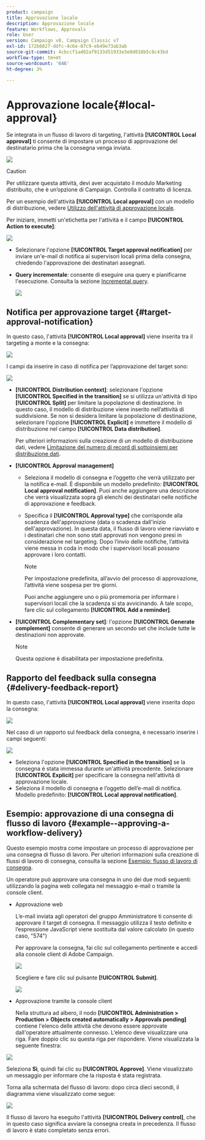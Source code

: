 ```yaml
---
product: campaign
title: Approvazione locale
description: Approvazione locale
feature: Workflows, Approvals
role: User
version: Campaign v8, Campaign Classic v7
exl-id: 172b6827-ddfc-4c6e-87c9-eb49e73ab3ab
source-git-commit: 4cbccf1ad02af9133d51933e3e0d010b5c8c43bd
workflow-type: tm+mt
source-wordcount: '646'
ht-degree: 3%

---
```


# Approvazione locale{#local-approval}

Se integrata in un flusso di lavoro di targeting, l&#39;attività **[!UICONTROL Local approval]** ti consente di impostare un processo di approvazione del destinatario prima che la consegna venga inviata.

![](assets/local_validation_0.png)

>[!CAUTION]
>
>Per utilizzare questa attività, devi aver acquistato il modulo Marketing distribuito, che è un’opzione di Campaign. Controlla il contratto di licenza.

Per un esempio dell&#39;attività **[!UICONTROL Local approval]** con un modello di distribuzione, vedere [Utilizzo dell&#39;attività di approvazione locale](local-approval-activity.md).

Per iniziare, immetti un&#39;etichetta per l&#39;attività e il campo **[!UICONTROL Action to execute]**:

![](assets/local_validation_1.png)

* Selezionare l&#39;opzione **[!UICONTROL Target approval notification]** per inviare un&#39;e-mail di notifica ai supervisori locali prima della consegna, chiedendo l&#39;approvazione dei destinatari assegnati.

* **Query incrementale**: consente di eseguire una query e pianificarne l&#39;esecuzione. Consulta la sezione [Incremental query](incremental-query.md).

  ![](assets/local_validation_intro_3.png)

## Notifica per approvazione target {#target-approval-notification}

In questo caso, l&#39;attività **[!UICONTROL Local approval]** viene inserita tra il targeting a monte e la consegna:

![](assets/local_validation_2.png)

I campi da inserire in caso di notifica per l’approvazione del target sono:

![](assets/local_validation_3.png)

* **[!UICONTROL Distribution context]**: selezionare l&#39;opzione **[!UICONTROL Specified in the transition]** se si utilizza un&#39;attività di tipo **[!UICONTROL Split]** per limitare la popolazione di destinazione. In questo caso, il modello di distribuzione viene inserito nell’attività di suddivisione. Se non si desidera limitare la popolazione di destinazione, selezionare l&#39;opzione **[!UICONTROL Explicit]** e immettere il modello di distribuzione nel campo **[!UICONTROL Data distribution]**.

  Per ulteriori informazioni sulla creazione di un modello di distribuzione dati, vedere [Limitazione del numero di record di sottoinsiemi per distribuzione dati](split.md#limiting-the-number-of-subset-records-per-data-distribution).

* **[!UICONTROL Approval management]**

   * Seleziona il modello di consegna e l’oggetto che verrà utilizzato per la notifica e-mail. È disponibile un modello predefinito: **[!UICONTROL Local approval notification]**. Puoi anche aggiungere una descrizione che verrà visualizzata sopra gli elenchi dei destinatari nelle notifiche di approvazione e feedback.
   * Specifica il **[!UICONTROL Approval type]** che corrisponde alla scadenza dell&#39;approvazione (data o scadenza dall&#39;inizio dell&#39;approvazione). In questa data, il flusso di lavoro viene riavviato e i destinatari che non sono stati approvati non vengono presi in considerazione nel targeting. Dopo l’invio delle notifiche, l’attività viene messa in coda in modo che i supervisori locali possano approvare i loro contatti.

     >[!NOTE]
     >
     >Per impostazione predefinita, all’avvio del processo di approvazione, l’attività viene sospesa per tre giorni.

     Puoi anche aggiungere uno o più promemoria per informare i supervisori locali che la scadenza si sta avvicinando. A tale scopo, fare clic sul collegamento **[!UICONTROL Add a reminder]**.

* **[!UICONTROL Complementary set]**: l&#39;opzione **[!UICONTROL Generate complement]** consente di generare un secondo set che include tutte le destinazioni non approvate.

  >[!NOTE]
  >
  >Questa opzione è disabilitata per impostazione predefinita.

## Rapporto del feedback sulla consegna {#delivery-feedback-report}

In questo caso, l&#39;attività **[!UICONTROL Local approval]** viene inserita dopo la consegna:

![](assets/local_validation_4.png)

Nel caso di un rapporto sul feedback della consegna, è necessario inserire i campi seguenti:

![](assets/local_validation_workflow_4.png)

* Seleziona l&#39;opzione **[!UICONTROL Specified in the transition]** se la consegna è stata immessa durante un&#39;attività precedente. Selezionare **[!UICONTROL Explicit]** per specificare la consegna nell&#39;attività di approvazione locale.
* Seleziona il modello di consegna e l’oggetto dell’e-mail di notifica. Modello predefinito: **[!UICONTROL Local approval notification]**.

## Esempio: approvazione di una consegna di flusso di lavoro {#example--approving-a-workflow-delivery}

Questo esempio mostra come impostare un processo di approvazione per una consegna di flusso di lavoro. Per ulteriori informazioni sulla creazione di flussi di lavoro di consegna, consulta la sezione [Esempio: flusso di lavoro di consegna](delivery.md#example--delivery-workflow).

Un operatore può approvare una consegna in uno dei due modi seguenti: utilizzando la pagina web collegata nel messaggio e-mail o tramite la console client.

* Approvazione web

  L’e-mail inviata agli operatori del gruppo Amministratore ti consente di approvare il target di consegna. Il messaggio utilizza il testo definito e l’espressione JavaScript viene sostituita dal valore calcolato (in questo caso, &quot;574&quot;)

  Per approvare la consegna, fai clic sul collegamento pertinente e accedi alla console client di Adobe Campaign.

  ![](assets/new-workflow-valid-webaccess.png)

  Scegliere e fare clic sul pulsante **[!UICONTROL Submit]**.

  ![](assets/new-workflow-valid-webaccess-confirm.png)

* Approvazione tramite la console client

  Nella struttura ad albero, il nodo **[!UICONTROL Administration > Production > Objects created automatically > Approvals pending]** contiene l&#39;elenco delle attività che devono essere approvate dall&#39;operatore attualmente connesso. L’elenco deve visualizzare una riga. Fare doppio clic su questa riga per rispondere. Viene visualizzata la seguente finestra:

![](assets/new-workflow-7.png)

Seleziona **Sì**, quindi fai clic su **[!UICONTROL Approve]**. Viene visualizzato un messaggio per informare che la risposta è stata registrata.

Torna alla schermata del flusso di lavoro: dopo circa dieci secondi, il diagramma viene visualizzato come segue:

![](assets/new-workflow-8.png)

Il flusso di lavoro ha eseguito l&#39;attività **[!UICONTROL Delivery control]**, che in questo caso significa avviare la consegna creata in precedenza. Il flusso di lavoro è stato completato senza errori.
